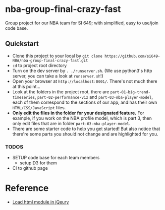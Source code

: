 # nba-group-final-crazy-fast
Group project for our NBA team for SI 649; with simplified, easy to use/join code base.

## Quickstart

- Clone this project to your local by `git clone https://github.com/si649-NBA/nba-group-final-crazy-fast.git`
- `cd` to project root directory
- Turn on the dev server by `. ./runserver.sh`. (We use python3's http server, you can take a look at `runserver.sh`!)
- Open your browser at `http://localhost:8001/`. There's not much there at this point...
- Look at the folders in the project root, there are `part-01-big-trend-timeseries`, `part-02-performance-viz` and `part-03-nba-player-model`, each of them correspond to the sections of our app, and has their own `HTML/CSS/JavaScript` files. 
- **Only edit the files in the folder for your designated feature.** For example, if you work on the NBA profile model, which is part 3, then only edit files that are in folder `part-03-nba-player-model`.
- There are some starter code to help you get started! But also notice that there're some parts you should not change and are highlighted for you.

### TODOS

- SETUP code base for each team members
  - setup D3 for them
- CI to github page

# Reference

- [Load html module in jQeury](http://api.jquery.com/load/)